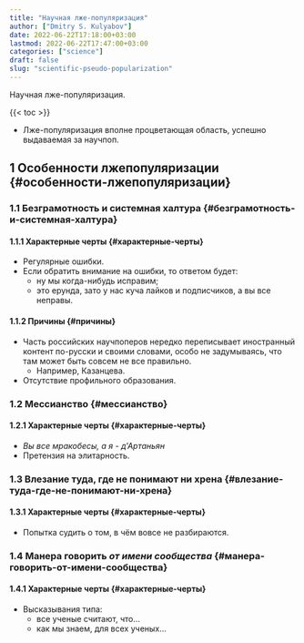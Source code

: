 ```yaml
---
title: "Научная лже-популяризация"
author: ["Dmitry S. Kulyabov"]
date: 2022-06-22T17:18:00+03:00
lastmod: 2022-06-22T17:47:00+03:00
categories: ["science"]
draft: false
slug: "scientific-pseudo-popularization"
---
```


Научная лже-популяризация.

<!--more-->

{{< toc >}}

-   Лже-популяризация вполне процветающая область, успешно выдаваемая за научпоп.


## <span class="section-num">1</span> Особенности лжепопуляризации {#особенности-лжепопуляризации}


### <span class="section-num">1.1</span> Безграмотность и системная халтура {#безграмотность-и-системная-халтура}


#### <span class="section-num">1.1.1</span> Характерные черты {#характерные-черты}

-   Регулярные ошибки.
-   Если обратить внимание на ошибки, то ответом будет:
    -   ну мы когда-нибудь исправим;
    -   это ерунда, зато у нас куча лайков и подписчиков, а вы все неправы.


#### <span class="section-num">1.1.2</span> Причины {#причины}

-   Часть российских научпоперов нередко переписывает иностранный контент по-русски и своими словами, особо не задумываясь, что там может быть совсем не все правильно.
    -   Например, Казанцева.
-   Отсутствие профильного образования.


### <span class="section-num">1.2</span> Мессианство {#мессианство}


#### <span class="section-num">1.2.1</span> Характерные черты {#характерные-черты}

-   _Вы все мракобесы, а я - д'Артаньян_
-   Претензия на элитарность.


### <span class="section-num">1.3</span> Влезание туда, где не понимают ни хрена {#влезание-туда-где-не-понимают-ни-хрена}


#### <span class="section-num">1.3.1</span> Характерные черты {#характерные-черты}

-   Попытка судить о том, в чём вовсе не разбираются.


### <span class="section-num">1.4</span> Манера говорить _от имени сообщества_ {#манера-говорить-от-имени-сообщества}


#### <span class="section-num">1.4.1</span> Характерные черты {#характерные-черты}

-   Высказывания типа:
    -   все ученые считают, что…
    -   как мы знаем, для всех ученых…
